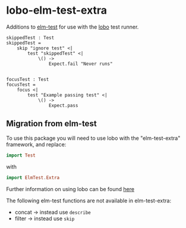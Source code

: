 # lobo-elm-test-extra

Additions to [elm-test](http://package.elm-lang.org/packages/elm-community/elm-test/latest) for use with the [lobo](https://github.com/benansell/lobo) test runner.

    skippedTest : Test
    skippedTest =
        skip "ignore test" <|
            test "skippedTest" <|
                \() ->
                    Expect.fail "Never runs"


    focusTest : Test
    focusTest =
        focus <|
            test "Example passing test" <|
                \() ->
                    Expect.pass

## Migration from elm-test
To use this package you will need to use lobo with the "elm-test-extra" framework, and replace:
```elm
import Test
```
with
```elm
import ElmTest.Extra
```
Further information on using lobo can be found [here](https://github.com/benansell/lobo)

The following elm-test functions are not available in elm-test-extra:
* concat -> instead use `describe`
* filter -> instead use `skip`